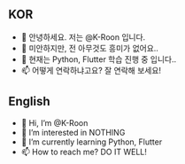 ## KOR
- 👋 안녕하세요. 저는 @K-Roon 입니다.
- 👀 미안하지만, 전 아무것도 흥미가 없어요..
- 🌱 현재는 Python, Flutter 학습 진행 중 입니다..
- 📫 어떻게 연락하냐고요? 잘 연락해 보세요!

## English
- 👋 Hi, I’m @K-Roon
- 👀 I’m interested in NOTHING
- 🌱 I’m currently learning Python, Flutter
- 📫 How to reach me? DO IT WELL!

<!---
K-Roon/K-Roon 은 ✨ 특별한 ✨ 리포지토리 입니다. 왜냐하면 `README.md` (이 파일) 는 당신의 GitHub profile 에 보이기 때문이죠.
Preview (미리보기)를 클릭해서 어떻게 바뀌었는지 미리 보실 수 있어요.
--->
